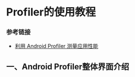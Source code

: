 # Profiler的使用教程

### 参考链接

* [利用 Android Profiler 测量应用性能](https://developer.android.com/studio/profile/android-profiler?hl=zh_cn)



## 一、Android Profiler整体界面介绍

